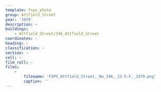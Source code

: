 ```yaml
---
template: fsps_photo
group: Attfield_Street
year: '1979'
description: ~
buildings:
    - Attfield_Street/34A_Attfield_Street
coordinates: ~
heading: ~
classification: ~
section: ~
cell: ~
film_roll: ~
files:
    -
        filename: 'FSPS_Attfield_Street,_No_34A,_12-5-F,_1979.png'
        caption: ''
---
```

